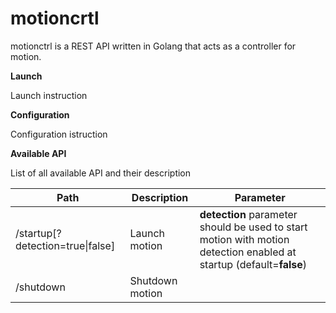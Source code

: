 # motioncrtl

motionctrl is a REST API written in Golang that acts as a controller for motion.

__Launch__

Launch instruction

__Configuration__

Configuration istruction

__Available API__


List of all available API and their description


| Path | Description | Parameter |
| ------------- | ------------- | ------------- |
| /startup[?detection=true\|false] | Launch motion | **detection** parameter should be used to start motion with motion detection enabled at startup (default=__false__)
| /shutdown | Shutdown motion |

